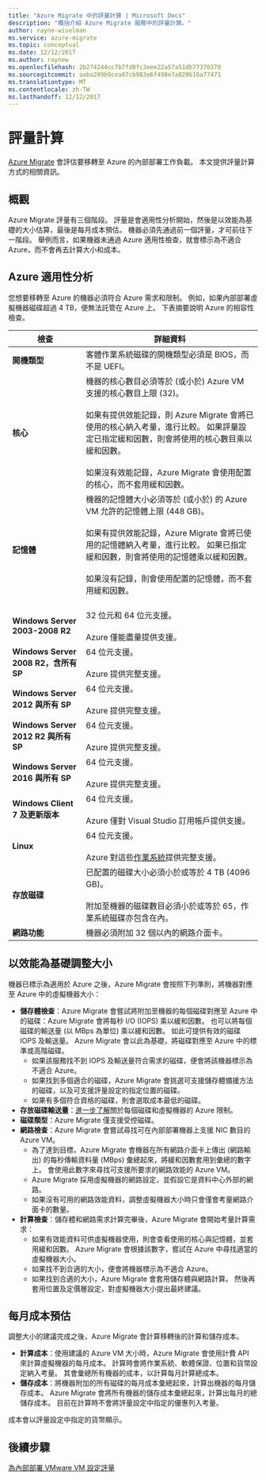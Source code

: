 ```yaml
---
title: "Azure Migrate 中的評量計算 | Microsoft Docs"
description: "概括介紹 Azure Migrate 服務中的評量計算。"
author: rayne-wiselman
ms.service: azure-migrate
ms.topic: conceptual
ms.date: 12/12/2017
ms.author: raynew
ms.openlocfilehash: 2b274244cc7b7fd0fc3eee22a57a51db77370370
ms.sourcegitcommit: aaba209b9cea87cb983e6f498e7a820616a77471
ms.translationtype: MT
ms.contentlocale: zh-TW
ms.lasthandoff: 12/12/2017
---
```

# <a name="assessment-calculations"></a>評量計算

[Azure Migrate](migrate-overview.md) 會評估要移轉至 Azure 的內部部署工作負載。 本文提供評量計算方式的相關資訊。



## <a name="overview"></a>概觀

Azure Migrate 評量有三個階段。 評量是會適用性分析開始，然後是以效能為基礎的大小估算，最後是每月成本預估。 機器必須先通過前一個評量，才可前往下一階段。 舉例而言，如果機器未通過 Azure 適用性檢查，就會標示為不適合 Azure，而不會再去計算大小和成本。 


## <a name="azure-suitability-analysis"></a>Azure 適用性分析

您想要移轉至 Azure 的機器必須符合 Azure 需求和限制。 例如，如果內部部署虛擬機器磁碟超過 4 TB，便無法託管在 Azure 上。 下表摘要說明 Azure 的相容性檢查。 

**檢查** | **詳細資料**
--- | ---
**開機類型** | 客體作業系統磁碟的開機類型必須是 BIOS，而不是 UEFI。
**核心** | 機器的核心數目必須等於 (或小於) Azure VM 支援的核心數目上限 (32)。<br/><br/> 如果有提供效能記錄，則 Azure Migrate 會將已使用的核心納入考量，進行比較。 如果評量設定已指定緩和因數，則會將使用的核心數目乘以緩和因數。<br/><br/> 如果沒有效能記錄，Azure Migrate 會使用配置的核心，而不套用緩和因數。
**記憶體** | 機器的記憶體大小必須等於 (或小於) 的 Azure VM 允許的記憶體上限 (448 GB)。 <br/><br/> 如果有提供效能記錄，Azure Migrate 會將已使用的記憶體納入考量，進行比較。 如果已指定緩和因數，則會將使用的記憶體乘以緩和因數。<br/><br/> 如果沒有記錄，則會使用配置的記憶體，而不套用緩和因數。<br/><br/> 
**Windows Server 2003-2008 R2** | 32 位元和 64 位元支援。<br/><br/> Azure 僅能盡量提供支援。
**Windows Server 2008 R2，含所有 SP** | 64 位元支援。<br/><br/> Azure 提供完整支援。
**Windows Server 2012 與所有 SP** | 64 位元支援。<br/><br/> Azure 提供完整支援。
**Windows Server 2012 R2 與所有 SP** | 64 位元支援。<br/><br/> Azure 提供完整支援。
**Windows Server 2016 與所有 SP** | 64 位元支援。<br/><br/> Azure 提供完整支援。
**Windows Client 7 及更新版本** | 64 位元支援。<br/><br/> Azure 僅對 Visual Studio 訂用帳戶提供支援。
**Linux** | 64 位元支援。<br/><br/> Azure 對這些[作業系統](../virtual-machines/linux/endorsed-distros.md)提供完整支援。
**存放磁碟** | 已配置的磁碟大小必須小於或等於 4 TB (4096 GB)。<br/><br/> 附加至機器的磁碟數目必須小於或等於 65，作業系統磁碟亦包含在內。 
**網路功能** | 機器必須附加 32 個以內的網路介面卡。


## <a name="performance-based-sizing"></a>以效能為基礎調整大小

機器已標示為適用於 Azure 之後，Azure Migrate 會按照下列準則，將機器對應至 Azure 中的虛擬機器大小：

- **儲存體檢查**：Azure Migrate 會嘗試將附加至機器的每個磁碟對應至 Azure 中的磁碟：Azure Migrate 會將每秒 I/O (IOPS) 乘以緩和因數。 也可以將每個磁碟的輸送量 (以 MBps 為單位) 乘以緩和因數。 如此可提供有效的磁碟 IOPS 及輸送量。 Azure Migrate 會以此為基礎，將磁碟對應至 Azure 中的標準或高階磁碟。
    - 如果該服務找不到 IOPS 及輸送量符合需求的磁碟，便會將該機器標示為不適合 Azure。
    - 如果找到多個適合的磁碟，Azure Migrate 會挑選可支援儲存體備援方法的磁碟，以及可支援評量設定的指定位置的磁碟。
    - 如果有多個符合資格的磁碟，則會選取成本最低的磁碟。
- **存放磁碟輸送量**：[進一步了解](../azure-subscription-service-limits.md#storage-limits)關於每個磁碟和虛擬機器的 Azure 限制。
- **磁碟類型**：Azure Migrate 僅支援受控磁碟。
- **網路檢查**：Azure Migrate 會嘗試尋找可在內部部署機器上支援 NIC 數目的 Azure VM。
    - 為了達到目標，Azure Migrate 會機器在所有網路介面卡上傳出 (網路輸出) 的每秒傳輸資料量 (MBps) 彙總起來，將緩和因數套用到彙總的數字上。 會使用此數字來尋找可支援所要求的網路效能的 Azure VM。
    - Azure Migrate 採用虛擬機器的網路設定，並假設它是資料中心外部的網路。
    - 如果沒有可用的網路效能資料，調整虛擬機器大小時只會僅會考量網路介面卡的數量。
- **計算檢查**：儲存體和網路需求計算完畢後，Azure Migrate 會開始考量計算需求：
    - 如果有效能資料可供虛擬機器使用，則會查看使用的核心與記憶體，並套用緩和因數。 Azure Migrate 會根據該數字，嘗試在 Azure 中尋找適當的虛擬機器大小。
    - 如果找不到合適的大小，便會將機器標示為不適合 Azure。
    - 如果找到合適的大小，Azure Migrate 會套用儲存體與網路計算。 然後再套用位置及定價層設定，對虛擬機器大小提出最終建議。


## <a name="monthly-cost-estimation"></a>每月成本預估

調整大小的建議完成之後，Azure Migrate 會計算移轉後的計算和儲存成本。

- **計算成本**：使用建議的 Azure VM 大小時，Azure Migrate 會使用計費 API 來計算虛擬機器的每月成本。 計算時會將作業系統、軟體保證、位置和貨幣設定納入考量。 其會彙總所有機器的成本，以計算每月計算總成本。
- **儲存成本**：將機器附加的所有磁碟的每月成本彙總起來，計算出機器的每月儲存成本。 Azure Migrate 會將所有機器的儲存成本彙總起來，計算出每月的總儲存成本。 目前在計算時不會將評量設定中指定的優惠列入考量。

成本會以評量設定中指定的貨幣顯示。 


## <a name="next-steps"></a>後續步驟

[為內部部署 VMware VM 設定評量](tutorial-assessment-vmware.md)
